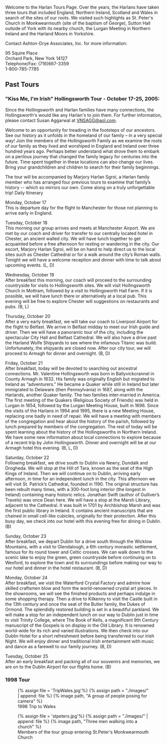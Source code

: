 
Welcome to the Harlan Tours Page.  Over the years, the Harlans have taken three tours that included England, Northern Ireland, Scotland and Wales in search of the sites of our roots.  We visited such highlights as St. Peter's Church in Monkwearmouth (site of the baptism of George), Sutton Hall outside of York with its nearby church, the Lurgan Meeting in Northern Ireland and the Harland Moors in Yorkshire. 

Contact Ashton-Drye Associates, Inc. for more information:  

95 Squire Place  
Orchard Park, New York 14127  
Telephone/Fax: (716)667-3359  
1-800-785-7785

## Past Tours

### "Kiss Me, I'm Irish" Hollingsworth Tour - October 17-25, 2005:

Since the Hollingsworth and Harlan families have many connections, the Hollingsworth's would like any Harlan's to join them. For further information, please contact Susan Aggarwal at [VNSAGG@aol.com](mailto:VNSAGG@aol.com).

Welcome to an opportunity for treading in the footsteps of our ancestors. See our history
as it unfolds in the homeland of our family – in a very special way! Join the members of the
Hollingsworth Family as we examine the roots of our family as they lived and worshiped in England and Ireland over three hundred years ago. Perhaps better understand what drove them to embark on a perilous journey that changed the family legacy for centuries into the
future. Time spent together in these locations can also change our lives. Bring your grandchildren and children to search for their family beginnings.

The tour will be accompanied by Marjory Harlan Sgroi, a Harlan family member who has arranged four previous tours to examine that family’s history -- which so mirrors our own.
Come along on a truly unforgettable trip!
Daily Itinerary

Monday, October 17  
This is departure day for the flight to Manchester for those not planning to arrive early in England.

Tuesday, October 18  
This morning our group arrives and meets at Manchester Airport. We are met by our coach and driver for transfer to our centrally located hotel in Chester, an ancient walled city. We will have lunch together to get acquainted before a free afternoon for resting or wandering in the city. Our escort, Marjory Harlan Sgroi, will be on hand to help direct us to the local sites such as Chester Cathedral or for a walk around the city’s Roman walls. Tonight we will have a welcome reception and dinner with time to talk about upcoming events. (L, D)

Wednesday, October 19  
After breakfast this morning, our coach will proceed to the surrounding countryside for visits to Hollingsworth sites. We will visit Hollingsworth Church in Mottram, followed by a visit to
Hollingsworth Hall Farm. If it is possible, we will have lunch there or alternatively at a local pub. This evening will be free to explore Chester will suggestions on restaurants and pubs. (B, L)

Thursday, October 20  
After a very early breakfast, we will take our coach to Liverpool Airport for the flight to Belfast. We arrive in Belfast midday to meet our Irish guide and driver. Then we will have a panoramic tour of the city, including the spectacular City Hall and Belfast Cathedral. We will also have a drive past the Harland Wolfe Shipyards to see where the infamous Titanic was build. Unfortunately, the shipyards are closed now. After our city tour, we will proceed to Armagh for dinner and overnight. (B, D)

Friday, October 21  
After breakfast, today will be devoted to searching out ancestral connections. Mr. Valentine
Hollingsworth was born in Ballyvickcrannel in County Armagh in 1632. His family was originally English but migrated to Ireland as “adventurers.” He became a Quaker while still in
Ireland but later immigrated to Delaware (then Pennsylvania) in 1687, along with the Harlands, another Quaker family. The two families inter-married in America. The first meeting of the Quakers (Religious Society of Friends) was held in Lurgan in 1654, followed by the Lurgan Meeting House, built in 1696. Since the visits of the Harlans in 1994 and 1995, there is a new Meeting House, replacing one badly in need of repair. We will have a meeting with members of the congregation and hear about the history of the parish, followed by lunch prepared by members of the congregation. The rest of today will be spent learning about the history of the Hollingsworths in Northern Ireland. We have some new information about local connections to explore because of a recent trip by John Hollingsworth. Dinner and
overnight will be at our Armagh hotel this evening. (B, L, D)

Saturday, October 22  
Following breakfast, we drive south to Dublin via Newry, Dundalk and Drogheda. We will stop at the Hill of Tara, known as the seat of the High Kings of Ireland. Then we will continue on to Dublin, arriving early afternoon, in time for an independent lunch in the city. This afternoon we will visit St. Patrick’s Cathedral, founded in 1190. The original structure has been rebuilt many times, with a 300-foot long interior (the longest in Ireland) containing many historic relics. Jonathan Swift (author of Gulliver’s Travels) was once Dean here. We will have a stop at the Marsh Library, adjacent to the Cathedral. It was built in 1701 by Archbishop Marsh and was the first public library in Ireland. It contains ancient manuscripts that are chained in small cell-like cubicles, originally for their protection. After this busy day, we check into our hotel with this evening free for dining in Dublin. (B)

Sunday, October 23  
After breakfast, we depart Dublin for a drive south through the Wicklow Mountains, with a visit to Glendalough, a 6th century monastic settlement, famous for its round tower and Celtic crosses. We can walk down to the scenic lake to enjoy the green, green countryside before continuing on to Wexford, to explore the town and its surroundings before making our way to our hotel and dinner in the hotel restaurant. (B, D)

Monday, October 24  
After breakfast, we visit the Waterford Crystal Factory and admire how skilled craftsmen blow and form the world-renowned crystal art pieces. In the showrooms, we will see the finished products and perhaps indulge in some shopping therapy. Then a drive to Kilkenny to visit the Castle built in the 13th century and once the seat of the Butler family, the Dukes of Ormond. The splendidly restored building is set in a beautiful parkland. We will make a stop for an independent lunch on our way to Dublin just in time to visit Trinity College, where The Book of Kells, a magnificent 9th Century manuscript of the Gospels is on display in the Old Library. It is renowned world-wide for its rich and varied illustrations. We then check into
our Dublin Hotel for a short refreshment before being transferred to our Irish Night. We will enjoy dinner and traditional Irish entertainment with music and dance as a farewell to our family journey. (B, D)

Tuesday, October 25  
After an early breakfast and packing all of our souvenirs and memories, we are on to the Dublin Airport for our flights home. (B)

### 1998 Tour

<figure>
  {% assign file = 'TripWales.jpg'%}
  {% assign path = "./images/" | append: file %}
  {% image path, "A group of people posing for camera" %}
  <figcaption>1998 Trip to Wales</figcaption>
</figure>

<figure>
  {% assign file = 'stpeters.jpg'%}
  {% assign path = "./images/" | append: file %}
  {% image path, "Three men walking into a church" %}
  <figcaption>Members of the tour group entering St.Peter's Monkwearmouth Church</figcaption>
</figure>
